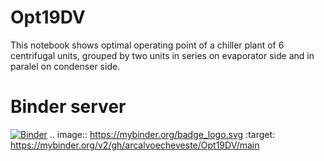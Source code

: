 # Opt19DV
This notebook shows optimal operating point of a chiller plant of 6 centrifugal units, grouped by two units in series on evaporator side and in paralel on condenser side.
# Binder server
[![Binder](https://mybinder.org/badge_logo.svg)](https://mybinder.org/v2/gh/arcalvoecheveste/Opt19DV/main)
.. image:: https://mybinder.org/badge_logo.svg
 :target: https://mybinder.org/v2/gh/arcalvoecheveste/Opt19DV/main
